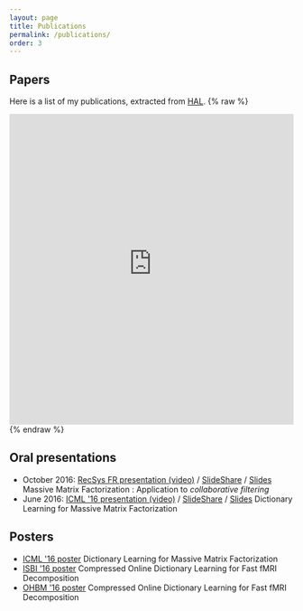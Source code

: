 ```yaml
---
layout: page
title: Publications
permalink: /publications/
order: 3
---
```

## Papers

Here is a list of my publications, extracted from [HAL](https://hal.archives-ouvertes.fr/).
{% raw %}
<iframe src="https://haltools.archives-ouvertes.fr/Public/afficheRequetePubli.php?auteur_exp=Arthur%2C+Mensch&CB_auteur=oui&CB_titre=oui&CB_article=oui&langue=Anglais&tri_exp=date_publi&ordre_aff=TA&Fen=Aff&css=../css/VisuCondenseSsCadre.css"
 style="width: 100%; border:none" height="550px" scrolling="yes">
 &nbsp;
 </iframe>
{% endraw %}

## Oral presentations
- October 2016: [RecSys FR presentation (video)](https://www.youtube.com/watch?v=WU7GL2LFWwc) / [SlideShare](http://www.slideshare.net/ruthraarthur/dictionary-learning-for-massive-matrix-factorization-applications-to-collaborative-filtering)
/ [Slides](/docs/presentations/criteo_presentation.pdf) Massive Matrix Factorization : Application to *collaborative filtering*
- June 2016: [ICML '16 presentation (video)](http://techtalks.tv/talks/dictionary-learning-for-massive-matrix-factorization/62416/) / [SlideShare](http://www.slideshare.net/ruthraarthur/dictionary-learning-for-massive-matrix-factorization-66958894) / [Slides](/docs/presentations/icml_presentation.pdf) Dictionary Learning for Massive Matrix Factorization

## Posters
<!-- - [OPT-ML@NIPS '16 poster][/docs/posters/opt_poster.pdf] Subsampled online matrix factorization with convergence guarantees
- [NIPS '16 poster][/docs/posters/nips_poster.pdf] Learning brain regions via large-scale online structured sparse dictionary-learning
!-->
- [ICML '16 poster](/docs/posters/icml_poster.pdf) Dictionary Learning for Massive Matrix Factorization
- [ISBI '16 poster](/docs/posters/isbi_poster.pdf) Compressed Online Dictionary Learning for Fast fMRI Decomposition
- [OHBM '16 poster](/docs/posters/ohbm_poster.pdf) Compressed Online Dictionary Learning for Fast fMRI Decomposition
